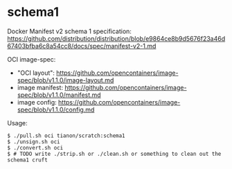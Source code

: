 # schema1

Docker Manifest v2 schema 1 specification: https://github.com/distribution/distribution/blob/e9864ce8b9d5676f23a46d67403bfba6c8a54cc8/docs/spec/manifest-v2-1.md

OCI image-spec:
- "OCI layout": https://github.com/opencontainers/image-spec/blob/v1.1.0/image-layout.md
- image manifest: https://github.com/opencontainers/image-spec/blob/v1.1.0/manifest.md
- image config: https://github.com/opencontainers/image-spec/blob/v1.1.0/config.md

Usage:

```console
$ ./pull.sh oci tianon/scratch:schema1
$ ./unsign.sh oci
$ ./convert.sh oci
$ # TODO write ./strip.sh or ./clean.sh or something to clean out the schema1 cruft
```
